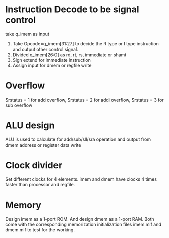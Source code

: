 
# Instruction Decode to be signal control
take q_imem as input
1. Take Opcode=q_imem[31:27] to decide the R type or I type instruction and output other control signal.
2. Divided q_imem[26:0] as rd, rt, rs, immediate or shamt
3. Sign extend for immediate instruction
4. Assign input for dmem or regfile write

# Overflow 
$rstatus = 1 for add overflow, $rstatus = 2 for addi overflow, $rstatus = 3 for sub overflow

# ALU design
ALU is used to calculate for add/sub/sll/sra operation and output from dmem address or register data write

# Clock divider
Set different clocks for 4 elements. imem and dmem have clocks 4 times faster than processor and regfile.

# Memory
Design imem as a 1-port ROM. And design dmem as a 1-port RAM. Both come with the corresponding memorization initialization files imem.mif and dmem.mif to test for the working.
